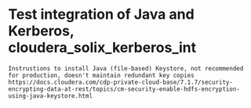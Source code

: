 # Test integration of Java and Kerberos, cloudera_solix_kerberos_int

```
Instrustions to install Java (file-based) Keystore, not recommended for production, doesn't maintain redundant key copies
https://docs.cloudera.com/cdp-private-cloud-base/7.1.7/security-encrypting-data-at-rest/topics/cm-security-enable-hdfs-encryption-using-java-keystore.html
```

